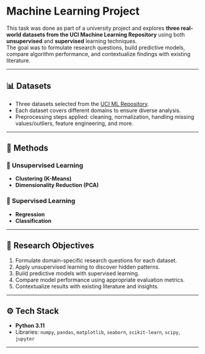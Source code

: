 # Machine Learning Project

This task was done as part of a university project and explores **three real-world datasets from the UCI Machine Learning Repository** using both **unsupervised** and **supervised** learning techniques.  
The goal was to formulate research questions, build predictive models, compare algorithm performance, and contextualize findings with existing literature.

---

## 📊 Datasets
- Three datasets selected from the [UCI ML Repository](https://archive.ics.uci.edu/).  
- Each dataset covers different domains to ensure diverse analysis.  
- Preprocessing steps applied: cleaning, normalization, handling missing values/outliers, feature engineering, and more.

---

## 🧠 Methods
### 🔹 Unsupervised Learning
- **Clustering (K-Means)**  
- **Dimensionality Reduction (PCA)**  

### 🔹 Supervised Learning
- **Regression**
- **Classification**

---

## 🎯 Research Objectives
1. Formulate domain-specific research questions for each dataset.  
2. Apply unsupervised learning to discover hidden patterns.  
3. Build predictive models with supervised learning.  
4. Compare model performance using appropriate evaluation metrics.  
5. Contextualize results with existing literature and insights.  

---

## ⚙️ Tech Stack
- **Python 3.11**  
- Libraries: `numpy`, `pandas`, `matplotlib`, `seaborn`, `scikit-learn`, `scipy`, `jupyter`  

---
